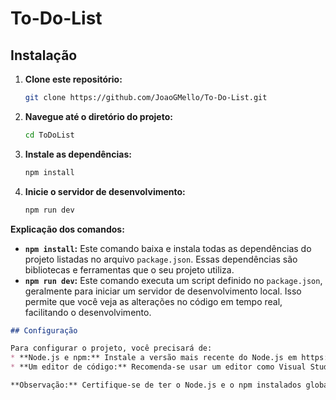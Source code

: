 # To-Do-List

## Instalação

1. **Clone este repositório:**
   ```bash
   git clone https://github.com/JoaoGMello/To-Do-List.git

2. **Navegue até o diretório do projeto:**
    ```bash
    cd ToDoList

3. **Instale as dependências:**
    ```bash
    npm install

4. **Inicie o servidor de desenvolvimento:**
    ```bash
    npm run dev

**Explicação dos comandos:**

* **`npm install`:** Este comando baixa e instala todas as dependências do projeto listadas no arquivo `package.json`. Essas dependências são bibliotecas e ferramentas que o seu projeto utiliza.
* **`npm run dev`:** Este comando executa um script definido no `package.json`, geralmente para iniciar um servidor de desenvolvimento local. Isso permite que você veja as alterações no código em tempo real, facilitando o desenvolvimento.

```markdown
## Configuração

Para configurar o projeto, você precisará de:
* **Node.js e npm:** Instale a versão mais recente do Node.js em https://nodejs.org/
* **Um editor de código:** Recomenda-se usar um editor como Visual Studio Code.

**Observação:** Certifique-se de ter o Node.js e o npm instalados globalmente em seu sistema.